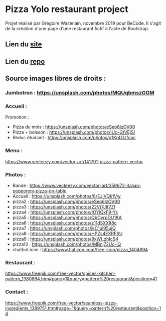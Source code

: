 # Pizza Yolo restaurant project

Projet réalisé par Grégoire Wastelain, novembre 2019 pour BeCode.
Il s'agit de la création d'une page d'une restaurant fictif à l'aide de Bootstrap.


## Lien du [site](https://gwastelain.github.io/restaurant-css-framework/)

## Lien du [repo](https://github.com/gwastelain/restaurant-css-framework)

## Source images libres de droits :

### Jumbotron : https://unsplash.com/photos/MQUqbmszGGM

### Accueil :

Promotion :

- Pizza du mois : https://unsplash.com/photos/eSeo6IzOV00
- Pizza + boisson : https://unsplash.com/photos/IUo-GtVEjSI
- Réduc étudiant : https://unsplash.com/photos/g1Kr4Ozfoac

### Menu :

https://www.vecteezy.com/vector-art/141791-pizza-pattern-vector

### Photos :

- Bande : https://www.vecteezy.com/vector-art/359672-italian-pepperoni-pizza-on-table
- Accueil : https://unsplash.com/photos/8rEJiVQk1Vw
- pizza2 : https://unsplash.com/photos/eSeo6IzOV00
- pizza3 : https://unsplash.com/photos/22Vt7JIf7ZI
- pizza4 : https://unsplash.com/photos/tOYiQxF9-Ys
- pizza5 : https://unsplash.com/photos/QbOvrpDU1KA
- pizza6 : https://unsplash.com/photos/z11dSXXlt8c
- pizza7 : https://unsplash.com/photos/jkC1ul95ujQ
- pizza8 : https://unsplash.com/photos/HPZs4EXRFSU
- pizza9 : https://unsplash.com/photos/9xWl_zhIcS4
- pizza10 : https://unsplash.com/photos/MBnj72Uc-iQ
- chatbot icon : https://www.flaticon.com/free-icon/pizza_1404894

### Restaurant :

https://www.freepik.com/free-vector/spices-kitchen-pattern_1380864.htm#page=1&query=pattern%20restaurant&position=41

### Contact :

https://www.freepik.com/free-vector/seamless-pizza-ingredients_1389751.htm#page=1&query=pattern%20restaurant&position=14
